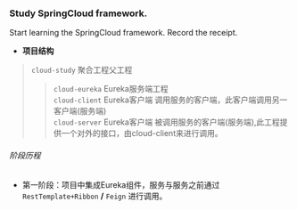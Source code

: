 ### Study SpringCloud framework.  
  
Start learning the SpringCloud framework. Record the receipt.

* **项目结构**
> `cloud-study`  聚合工程父工程
>> `cloud-eureka`  Eureka服务端工程  
>> `cloud-client`  Eureka客户端 调用服务的客户端，此客户端调用另一客户端(服务端)    
>> `cloud-server`  Eureka客户端 被调用服务的客户端(服务端),此工程提供一个对外的接口，由cloud-client来进行调用。  
  
###### 阶段历程  
* 第一阶段：项目中集成Eureka组件，服务与服务之前通过`RestTemplate+Ribbon` **/** `Feign` 进行调用。   
    
    